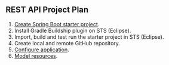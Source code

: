 ## REST API Project Plan
1. [Create Spring Boot starter project](https://github.com/vgorbic1/Tutorials/blob/master/Java/SpringBoot/rest%20api/create%20starter%20project.md).
2. Install Gradle Buildship plugin on STS (Eclipse).
3. Import, build and test run the starter project in STS (Eclipse). 
4. Create local and remote GitHub repository.
5. [Configure application](https://github.com/vgorbic1/Tutorials/blob/master/Java/SpringBoot/rest%20api/configure%20app.md).
6. [Model resources](https://github.com/vgorbic1/Tutorials/blob/master/Java/SpringBoot/rest%20api/resource%20modeling.md).
